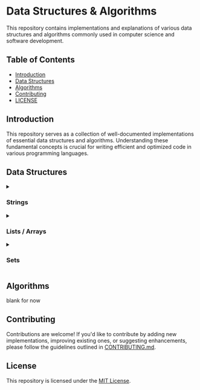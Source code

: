 # Data Structures & Algorithms

This repository contains implementations and explanations of various data structures and algorithms commonly used in computer science and software development.

## Table of Contents

- [Introduction](#introduction)
- [Data Structures](#data-structures)
- [Algorithms](#algorithms)
- [Contributing](#contributing)
- [LICENSE](#LICENSE)

## Introduction

This repository serves as a collection of well-documented implementations of essential data structures and algorithms.
Understanding these fundamental concepts is crucial for writing efficient and optimized code in various programming languages.

## Data Structures

<details>
  <summary><h3>Strings</h3></summary>

- [Python](PYTHON/Data%20Structures/1.%20strings.py)
- [Javascript](JAVASCRIPT/Data%20Structures/1.%20Strings.js)
</details>

<details>
  <summary><h3>Lists / Arrays</h3></summary>

- [Python](PYTHON/Data%20Structures/2.%20lists.py)
- [Javascript](JAVASCRIPT/Data%20Structures/2.%20Arrays.js)
</details>

<details>
  <summary><h3>Sets</h3></summary>

- [Python](PYTHON/Data%20Structures/3.%20sets.py)
- [Javascript](JAVASCRIPT/Data%20Structures/3.%20Sets.js)
</details>

## Algorithms

blank for now

## Contributing

Contributions are welcome! If you'd like to contribute by adding new implementations, improving existing ones, or suggesting enhancements, please follow the guidelines outlined in [CONTRIBUTING.md](CONTRIBUTING.md).

## License

This repository is licensed under the [MIT License](LICENSE).
